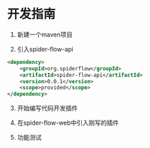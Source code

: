 # 开发指南

1. 新建一个maven项目

2. 引入spider-flow-api
```xml
<dependency>
    <groupId>org.spiderflow</groupId>
    <artifactId>spider-flow-api</artifactId>
    <version>0.0.1</version>
    <scope>provided</scope>
</dependency>
```
3. 开始编写代码开发插件

4. 在spider-flow-web中引入刚写的插件

5. 功能测试